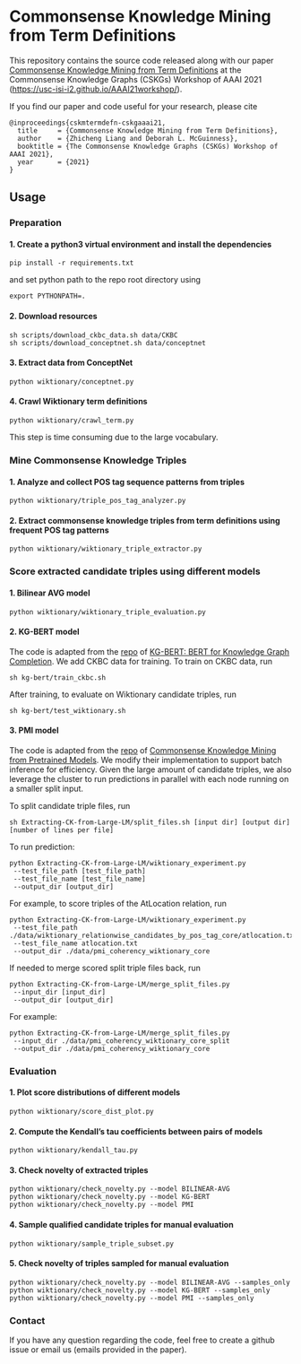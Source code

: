 # Commonsense Knowledge Mining from Term Definitions
This repository contains the source code released along with our paper [Commonsense Knowledge Mining from Term Definitions](https://usc-isi-i2.github.io/AAAI21workshop/papers/Liang_CSKGsAAAI-21.pdf) at the Commonsense Knowledge Graphs (CSKGs) Workshop of AAAI 2021 (https://usc-isi-i2.github.io/AAAI21workshop/). 

If you find our paper and code useful for your research, please cite
```
@inproceedings{cskmtermdefn-cskgaaai21,
  title     = {Commonsense Knowledge Mining from Term Definitions},
  author    = {Zhicheng Liang and Deborah L. McGuinness},
  booktitle = {The Commonsense Knowledge Graphs (CSKGs) Workshop of AAAI 2021},
  year      = {2021}
}
```

## Usage
### Preparation
#### 1. Create a python3 virtual environment and install the dependencies
```
pip install -r requirements.txt
```
and set python path to the repo root directory using
```
export PYTHONPATH=.
```

#### 2. Download resources
```
sh scripts/download_ckbc_data.sh data/CKBC
sh scripts/download_conceptnet.sh data/conceptnet
```

#### 3. Extract data from ConceptNet
```
python wiktionary/conceptnet.py
```

#### 4. Crawl Wiktionary term definitions
```
python wiktionary/crawl_term.py
```
This step is time consuming due to the large vocabulary.

### Mine Commonsense Knowledge Triples
#### 1. Analyze and collect POS tag sequence patterns from triples
```
python wiktionary/triple_pos_tag_analyzer.py
```

#### 2. Extract commonsense knowledge triples from term definitions using frequent POS tag patterns
```
python wiktionary/wiktionary_triple_extractor.py
```

### Score extracted candidate triples using different models
#### 1. Bilinear AVG model
```
python wiktionary/wiktionary_triple_evaluation.py
```

#### 2. KG-BERT model
The code is adapted from the [repo](https://github.com/yao8839836/kg-bert) of [KG-BERT: BERT for Knowledge Graph Completion](https://arxiv.org/abs/1909.03193). We add CKBC data for training. To train on CKBC data, run
```
sh kg-bert/train_ckbc.sh
```
After training, to evaluate on Wiktionary candidate triples, run
```
sh kg-bert/test_wiktionary.sh
```

#### 3. PMI model 
The code is adapted from the [repo](https://github.com/JoshFeldman95/Extracting-CK-from-Large-LM) of [Commonsense Knowledge Mining from Pretrained Models](https://arxiv.org/abs/1909.00505). 
We modify their implementation to support batch inference for efficiency. Given the large amount of candidate triples, we also leverage the cluster to run predictions in parallel with each node running on a smaller split input. 

To split candidate triple files, run
```
sh Extracting-CK-from-Large-LM/split_files.sh [input dir] [output dir] [number of lines per file]
```
To run prediction:
```
python Extracting-CK-from-Large-LM/wiktionary_experiment.py 
 --test_file_path [test_file_path] 
 --test_file_name [test_file_name] 
 --output_dir [output_dir] 
```
For example, to score triples of the AtLocation relation, run
```
python Extracting-CK-from-Large-LM/wiktionary_experiment.py 
 --test_file_path ./data/wiktionary_relationwise_candidates_by_pos_tag_core/atlocation.txt 
 --test_file_name atlocation.txt 
 --output_dir ./data/pmi_coherency_wiktionary_core 
```
If needed to merge scored split triple files back, run
```
python Extracting-CK-from-Large-LM/merge_split_files.py 
 --input_dir [input_dir] 
 --output_dir [output_dir] 
```
For example:
```
python Extracting-CK-from-Large-LM/merge_split_files.py 
 --input_dir ./data/pmi_coherency_wiktionary_core_split 
 --output_dir ./data/pmi_coherency_wiktionary_core 
```

### Evaluation
#### 1. Plot score distributions of different models
```
python wiktionary/score_dist_plot.py
```

#### 2. Compute the Kendall’s tau coefficients between pairs of models
```
python wiktionary/kendall_tau.py
```

#### 3. Check novelty of extracted triples
```
python wiktionary/check_novelty.py --model BILINEAR-AVG
python wiktionary/check_novelty.py --model KG-BERT
python wiktionary/check_novelty.py --model PMI
```

#### 4. Sample qualified candidate triples for manual evaluation
```
python wiktionary/sample_triple_subset.py
```

#### 5. Check novelty of triples sampled for manual evaluation
```
python wiktionary/check_novelty.py --model BILINEAR-AVG --samples_only
python wiktionary/check_novelty.py --model KG-BERT --samples_only
python wiktionary/check_novelty.py --model PMI --samples_only
```

### Contact
If you have any question regarding the code, feel free to create a github issue or email us (emails provided in the paper).



